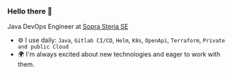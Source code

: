 ### Hello there 👋

Java DevOps Engineer at [Sopra Steria SE](https://www.soprasteria.com/en)<br>

- ⚙️ I use daily: `Java`, `Gitlab CI/CD`, `Helm`, `K8s`, `OpenApi`, `Terraform`, `Private and public Cloud`
- 🌍 I'm always excited about new technologies and eager to work with them.
